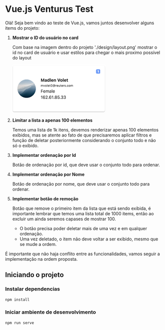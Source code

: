 
# Vue.js Venturus Test


Olá! Seja bem vindo ao teste de Vue.js, vamos juntos desenvolver alguns items do projeto:

 1. **Mostrar o ID do usuário no card**

	Com base na imagem dentro do projeto './design/layout.png' mostrar o id no card de usuário e usar estilos para chegar o mais proximo possível do layout

	<img src="https://github.com/micheldpcarlos/vnt-vue-test/raw/main/design/layout.png" width="300" />




2. **Limitar a lista a apenas 100 elementos**

	Temos uma lista de 1k itens, devemos renderizar apenas 100 elementos exibidos, mas se atente ao fato de que precisaremos aplicar filtros e função de deletar posteriormente considerando o conjunto todo e não só o exibido.



3. **Implementar ordenação por Id**

	Botão de ordenação por id, que deve usar o conjunto todo para ordenar.



4. **Implementar ordenação por Nome**

	Botão de ordenação por nome, que deve usar o conjunto todo para ordenar.



5. **Implementar botão de remoção**
	
	Botão que remove o primeiro item da lista que está sendo exibida, é importante lembrar que temos uma lista total de 1000 items, então ao excluir um ainda seremos capases de mostrar 100.
	- O botão precisa poder deletar mais de uma vez e em qualquer ordenação.
	- Uma vez deletado, o item não deve voltar a ser exibido, mesmo que se mude a ordem.


É importante que não haja conflito entre as funcionalidades, vamos seguir a implementação na ordem proposta.



## Iniciando o projeto

### Instalar dependencias
```
npm install
```

### Iniciar ambiente de desenvolvimento
```
npm run serve
```
